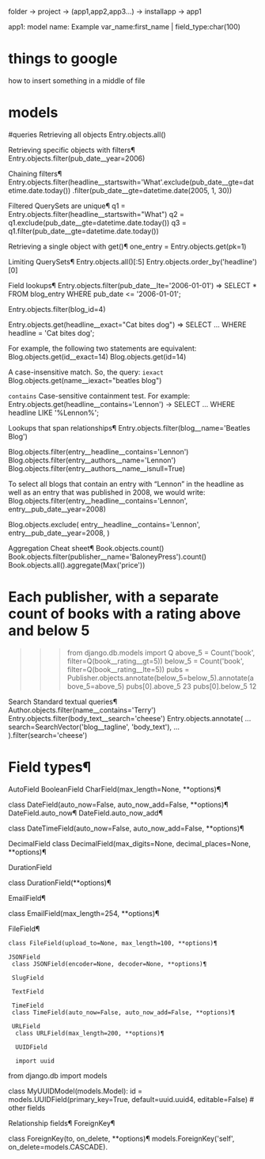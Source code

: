 folder -> project -> (app1,app2,app3...) -> installapp -> app1

app1:
model name: Example
var_name:first_name | field_type:char(100)

# things to google
how to insert something in a middle of file

# models

#queries
Retrieving all objects
Entry.objects.all()

Retrieving specific objects with filters¶
Entry.objects.filter(pub_date__year=2006)

Chaining filters¶
Entry.objects.filter(headline__startswith='What'.exclude(pub_date__gte=datetime.date.today())
.filter(pub_date__gte=datetime.date(2005, 1, 30))

Filtered QuerySets are unique¶
q1 = Entry.objects.filter(headline__startswith="What")
q2 = q1.exclude(pub_date__gte=datetime.date.today())
q3 = q1.filter(pub_date__gte=datetime.date.today())

Retrieving a single object with get()¶
one_entry = Entry.objects.get(pk=1)

Limiting QuerySets¶
Entry.objects.all()[:5]
Entry.objects.order_by('headline')[0]

Field lookups¶
Entry.objects.filter(pub_date__lte='2006-01-01')  => SELECT * FROM blog_entry WHERE pub_date <= '2006-01-01';

Entry.objects.filter(blog_id=4)

Entry.objects.get(headline__exact="Cat bites dog") => SELECT ... WHERE headline = 'Cat bites dog';

For example, the following two statements are equivalent:
Blog.objects.get(id__exact=14)
Blog.objects.get(id=14)   

A case-insensitive match. So, the query: `iexact`
Blog.objects.get(name__iexact="beatles blog")

`contains` Case-sensitive containment test. For example:
Entry.objects.get(headline__contains='Lennon') -> SELECT ... WHERE headline LIKE '%Lennon%';

Lookups that span relationships¶
Entry.objects.filter(blog__name='Beatles Blog')

Blog.objects.filter(entry__headline__contains='Lennon')
Blog.objects.filter(entry__authors__name='Lennon')
Blog.objects.filter(entry__authors__name__isnull=True)

To select all blogs that contain an entry with “Lennon” in the headline as well as an entry that was published in 2008, we would write:
Blog.objects.filter(entry__headline__contains='Lennon', entry__pub_date__year=2008)

Blog.objects.exclude(
    entry__headline__contains='Lennon',
    entry__pub_date__year=2008,
)

Aggregation Cheat sheet¶
Book.objects.count()
Book.objects.filter(publisher__name='BaloneyPress').count()
Book.objects.all().aggregate(Max('price'))

# Each publisher, with a separate count of books with a rating above and below 5
>>> from django.db.models import Q
>>> above_5 = Count('book', filter=Q(book__rating__gt=5))
>>> below_5 = Count('book', filter=Q(book__rating__lte=5))
>>> pubs = Publisher.objects.annotate(below_5=below_5).annotate(above_5=above_5)
>>> pubs[0].above_5
23
>>> pubs[0].below_5
12

Search
Standard textual queries¶
Author.objects.filter(name__contains='Terry')
Entry.objects.filter(body_text__search='cheese')
Entry.objects.annotate(
...     search=SearchVector('blog__tagline', 'body_text'),
... ).filter(search='cheese')


# Field types¶
AutoField
BooleanField
CharField(max_length=None, **options)¶

class DateField(auto_now=False, auto_now_add=False, **options)¶
 DateField.auto_now¶
 DateField.auto_now_add¶
 
 class DateTimeField(auto_now=False, auto_now_add=False, **options)¶
 
 DecimalField
 class DecimalField(max_digits=None, decimal_places=None, **options)¶
 
 DurationField
 
  class DurationField(**options)¶
  
  EmailField¶
  
   class EmailField(max_length=254, **options)¶
   
   FileField¶
   
    class FileField(upload_to=None, max_length=100, **options)¶
    
    JSONField
     class JSONField(encoder=None, decoder=None, **options)¶
     
     SlugField
     
     TextField
     
     TimeField
     class TimeField(auto_now=False, auto_now_add=False, **options)¶
     
     URLField
      class URLField(max_length=200, **options)¶
      
      UUIDField
      
      import uuid
from django.db import models

class MyUUIDModel(models.Model):
    id = models.UUIDField(primary_key=True, default=uuid.uuid4, editable=False)
    # other fields


Relationship fields¶
ForeignKey¶

class ForeignKey(to, on_delete, **options)¶
models.ForeignKey('self', on_delete=models.CASCADE).


     
 


